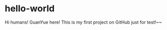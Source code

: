 # hello-world
Hi humans!
      GuanYue here!
      This is my first project on GitHub just for test!~~
